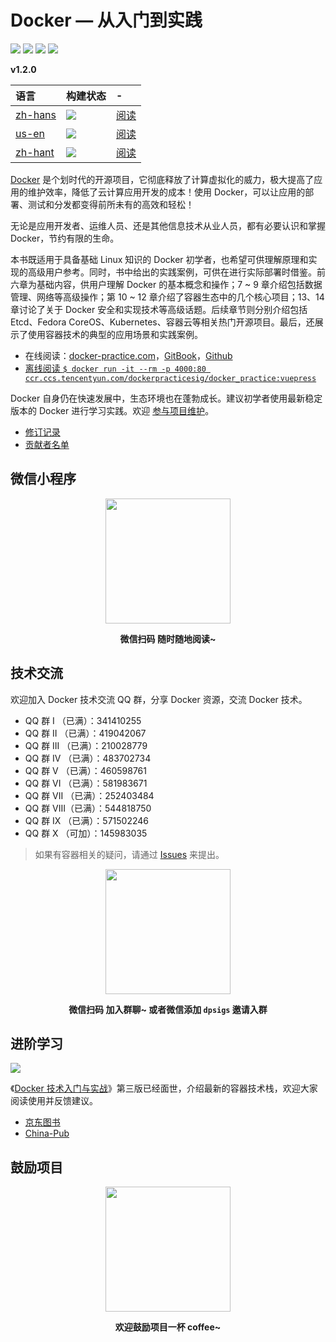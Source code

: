 # Docker — 从入门到实践

[![](https://img.shields.io/github/stars/yeasy/docker_practice.svg?style=social&label=Stars)](https://github.com/mountain369/docker_practice) [![](https://travis-ci.org/yeasy/docker_practice.svg?branch=master)](https://travis-ci.org/yeasy/docker_practice) [![](https://img.shields.io/badge/Based-Docker%20CE%20v19.x-blue.svg)](https://github.com/docker/docker-ce) [![](https://img.shields.io/badge/Docker%20%E6%8A%80%E6%9C%AF%E5%85%A5%E9%97%A8%E4%B8%8E%E5%AE%9E%E6%88%98-jd.com-red.svg)][1]

**v1.2.0**

| 语言           | 构建状态   | - |
| :------------- | :------------- | :--- |
| [zh-hans](https://github.com/yeasy/docker_practice)        | [![](https://travis-ci.org/yeasy/docker_practice.svg?branch=master)](https://travis-ci.org/yeasy/docker_practice)| [阅读](https://vuepress.mirror.docker-practice.com/) |
| [us-en](https://github.com/yeasy/docker_practice/tree/english)          | [![](https://travis-ci.org/yeasy/docker_practice.svg?branch=english)](https://travis-ci.org/yeasy/docker_practice)| [阅读](https://docker_practice.gitee.io/us-en) |
| [zh-hant](https://github.com/yeasy/docker_practice/tree/zh-Hant)        | [![](https://travis-ci.org/yeasy/docker_practice.svg?branch=zh-hant)](https://travis-ci.org/yeasy/docker_practice)| [阅读](https://docker_practice.gitee.io/zh-hant) |

[Docker](https://www.docker.com) 是个划时代的开源项目，它彻底释放了计算虚拟化的威力，极大提高了应用的维护效率，降低了云计算应用开发的成本！使用 Docker，可以让应用的部署、测试和分发都变得前所未有的高效和轻松！

无论是应用开发者、运维人员、还是其他信息技术从业人员，都有必要认识和掌握 Docker，节约有限的生命。

本书既适用于具备基础 Linux 知识的 Docker 初学者，也希望可供理解原理和实现的高级用户参考。同时，书中给出的实践案例，可供在进行实际部署时借鉴。前六章为基础内容，供用户理解 Docker 的基本概念和操作；7 ~ 9 章介绍包括数据管理、网络等高级操作；第 10 ~ 12 章介绍了容器生态中的几个核心项目；13、14 章讨论了关于 Docker 安全和实现技术等高级话题。后续章节则分别介绍包括 Etcd、Fedora CoreOS、Kubernetes、容器云等相关热门开源项目。最后，还展示了使用容器技术的典型的应用场景和实践案例。

* 在线阅读：[docker-practice.com](https://vuepress.mirror.docker-practice.com/)，[GitBook](https://yeasy.gitbook.io/docker_practice/)，[Github](https://github.com/yeasy/docker_practice/blob/master/SUMMARY.md)
* [离线阅读 `$ docker run -it --rm -p 4000:80 ccr.ccs.tencentyun.com/dockerpracticesig/docker_practice:vuepress`](https://github.com/yeasy/docker_practice/wiki/%E7%A6%BB%E7%BA%BF%E9%98%85%E8%AF%BB%E5%8A%9F%E8%83%BD%E8%AF%A6%E8%A7%A3)

Docker 自身仍在快速发展中，生态环境也在蓬勃成长。建议初学者使用最新稳定版本的 Docker 进行学习实践。欢迎 [参与项目维护](CONTRIBUTING.md)。

* [修订记录](CHANGELOG.md)
* [贡献者名单](https://github.com/yeasy/docker_practice/graphs/contributors)

## 微信小程序

<p align="center">
<img width="200" src="https://yewm28.coding-pages.com/49682252-3ac4c500-faec-11e8-86ab-eafe0139be6b.jpg">
</p>

<p align="center"><strong>微信扫码 随时随地阅读~</strong></p>

## 技术交流

欢迎加入 Docker 技术交流 QQ 群，分享 Docker 资源，交流 Docker 技术。

* QQ 群 I   （已满）：341410255
* QQ 群 II  （已满）：419042067
* QQ 群 III （已满）：210028779
* QQ 群 IV  （已满）：483702734
* QQ 群 V   （已满）：460598761
* QQ 群 VI  （已满）：581983671
* QQ 群 VII （已满）：252403484
* QQ 群 VIII（已满）：544818750
* QQ 群 IX  （已满）：571502246
* QQ 群 X   （可加）：145983035

>如果有容器相关的疑问，请通过 [Issues](https://github.com/yeasy/docker_practice/issues/new/choose) 来提出。

<p align="center">
<img width="200" src="https://yewm28.coding-pages.com/wechat.jpg">
</p>

<p align="center"><strong>微信扫码 加入群聊~ 或者微信添加 <code>dpsigs</code> 邀请入群</strong></p>

## 进阶学习

[![](https://github.com/yeasy/docker_practice/raw/master/_images/docker_primer3.png)][1]

《[Docker 技术入门与实战][1]》第三版已经面世，介绍最新的容器技术栈，欢迎大家阅读使用并反馈建议。

* [京东图书][1]
* [China-Pub](http://product.china-pub.com/8052127)

## 鼓励项目

<p align="center">
<img width="200" src="https://github.com/yeasy/docker_practice/raw/master/_images/donate.jpeg">
</p>

<p align="center"><strong>欢迎鼓励项目一杯 coffee~</strong></p>

[1]: https://union-click.jd.com/jdc?e=&p=AyIGZRtYFAcXBFIZWR0yEgRQH1kXAhs3EUQDS10iXhBeGlcJDBkNXg9JHU4YDk5ER1xOGRNLGEEcVV8BXURFUFdfC0RVU1JRUy1OVxUBFwNXGVscMlVYLlAaXAV1Z1JHA0dWEHVXZTliY1QLWStaJQAWB10fXhwKEDdlG1wlUHzf462DsLMO0%2F%2BUjp2VIgZlG18RBBcCUBlbEAoTBWUcWxwySVI7HAhBBxEOBUgOFQYQUGUraxYyIjdVK1glQHxXUEhYEVEUUFQcC0IHGgRRSAgVARAPAhsLFgNCDl0ZWiUAEwZREg%3D%3D&t=W1dCFFlQCxxKQgFHREkdSVJKSQVJHFRXFk9FUlpGQUpLCVBaTFhbXQtWVmpSWRtYEAYQBVUS
